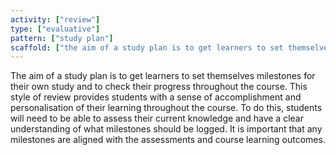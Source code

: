 ```yaml
---
activity: ["review"]
type: ["evaluative"]
pattern: ["study plan"]
scaffold: ["the aim of a study plan is to get learners to set themselves milestones for their own study and to check their progress throughout the course. This style of review provides students with a sense of accomplishment and personalisation of their learning throughout the course. To do this, students will need to be able to assess their current knowledge and have a clear understanding of what milestones should be logged. It is important that any milestones are aligned with the assessments and course learning outcomes. "]
---
```


The aim of a study plan is to get learners to set themselves milestones for their own study and to check their progress throughout the course. This style of review provides students with a sense of accomplishment and personalisation of their learning throughout the course. To do this, students will need to be able to assess their current knowledge and have a clear understanding of what milestones should be logged. It is important that any milestones are aligned with the assessments and course learning outcomes.
